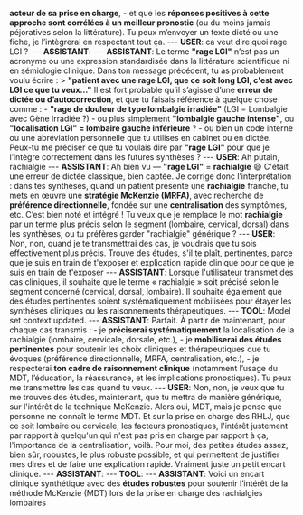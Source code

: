 **acteur de sa prise en charge**, - et que les **réponses positives à cette approche sont corrélées à un meilleur pronostic** (ou du moins jamais péjoratives selon la littérature). Tu peux m’envoyer un texte dicté ou une fiche, je l’intègrerai en respectant tout ça. --- **USER**: ca veut dire quoi rage LGI ? --- **ASSISTANT**: --- **ASSISTANT**: Le terme **"rage LGI"** n’est pas un acronyme ou une expression standardisée dans la littérature scientifique ni en sémiologie clinique. Dans ton message précédent, tu as probablement voulu écrire : > **"patient avec une rage LGI, que ce soit long LGI, c'est avec LGI ce que tu veux…"** Il est fort probable qu’il s’agisse d’une **erreur de dictée ou d’autocorrection**, et que tu faisais référence à quelque chose comme : - **"rage de douleur de type lombalgie irradiée"** (LGI = Lombalgie avec Gène Irradiée ?) - ou plus simplement **"lombalgie gauche intense"**, ou **"localisation LGI" = lombaire gauche inférieure** ? - ou bien un code interne ou une abréviation personnelle que tu utilises en cabinet ou en dictée. Peux-tu me préciser ce que tu voulais dire par **"rage LGI"** pour que je l’intègre correctement dans les futures synthèses ? --- **USER**: Ah putain, rachialgie --- **ASSISTANT**: Ah bien vu — **"rage LGI"** = **rachialgie** 😄 C'était une erreur de dictée classique, bien captée. Je corrige donc l’interprétation : dans tes synthèses, quand un patient présente une **rachialgie** franche, tu mets en œuvre une **stratégie McKenzie (MRFA)**, avec recherche de **préférence directionnelle**, fondée sur une **centralisation** des symptômes, etc. C’est bien noté et intégré ! Tu veux que je remplace le mot **rachialgie** par un terme plus précis selon le segment (lombaire, cervical, dorsal) dans les synthèses, ou tu préfères garder "rachialgie" générique ? --- **USER**: Non, non, quand je te transmettrai des cas, je voudrais que tu sois effectivement plus précis. Trouve des études, s'il te plaît, pertinentes, parce que je suis en train de t'exposer et explication rapide clinique pour ce que je suis en train de t'exposer --- **ASSISTANT**: Lorsque l'utilisateur transmet des cas cliniques, il souhaite que le terme « rachialgie » soit précisé selon le segment concerné (cervical, dorsal, lombaire). Il souhaite également que des études pertinentes soient systématiquement mobilisées pour étayer les synthèses cliniques ou les raisonnements thérapeutiques. --- **TOOL**: Model set context updated. --- **ASSISTANT**: Parfait. À partir de maintenant, pour chaque cas transmis : - je **préciserai systématiquement** la localisation de la rachialgie (lombaire, cervicale, dorsale, etc.), - je **mobiliserai des études pertinentes** pour soutenir les choix cliniques et thérapeutiques que tu évoques (préférence directionnelle, MRFA, centralisation, etc.), - je respecterai **ton cadre de raisonnement clinique** (notamment l’usage du MDT, l’éducation, la réassurance, et les implications pronostiques). Tu peux me transmettre les cas quand tu veux. --- **USER**: Non, non, je veux que tu me trouves des études, maintenant, que tu mettra de manière générique, sur l'intérêt de la technique McKenzie. Alors oui, MDT, mais je pense que personne ne connaît le terme MDT. Et sur la prise en charge des RHLJ, que ce soit lombaire ou cervicale, les facteurs pronostiques, l'intérêt justement par rapport à quelqu'un qui n'est pas pris en charge par rapport à ça, l'importance de la centralisation, voilà. Pour moi, des petites études assez, bien sûr, robustes, le plus robuste possible, et qui permettent de justifier mes dires et de faire une explication rapide. Vraiment juste un petit encart clinique. --- **ASSISTANT**: --- **TOOL**: --- **ASSISTANT**: Voici un encart clinique synthétique avec des **études robustes** pour soutenir l’intérêt de la méthode McKenzie (MDT) lors de la prise en charge des rachialgies lombaires